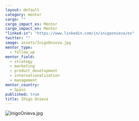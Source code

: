 ```yaml
---
layout: default
category: mentor
cargo: ""
cargo_impact_es: Mentor
cargo_impact_en: Mentor
"linked-in": "https://www.linkedin.com/in/inigoonieva/es"
twitter: ""
image: assets/InigoOnieva.jpg
mentor_type: 
  - follow_up
mentor_field: 
  - strategy
  - marketing
  - product_development
  - internationalization
  - management
mentor_country: 
  - Spain
published: true
title: Iñigo Onieva
---
```



![InigoOnieva.jpg]({{site.baseurl}}/assets/InigoOnieva.jpg)

